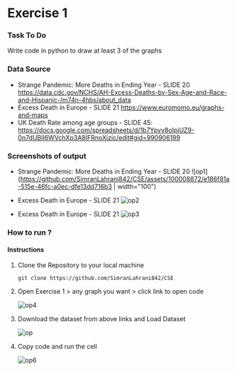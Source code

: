 # Exercise 1

### Task To Do
  Write code in python to draw at least 3 of the graphs
  
### Data Source
  - Strange Pandemic: More Deaths in Ending Year - SLIDE 20
  https://data.cdc.gov/NCHS/AH-Excess-Deaths-by-Sex-Age-and-Race-and-Hispanic-/m74n-4hbs/about_data
  - Excess Death in Europe - SLIDE 21
  https://www.euromomo.eu/graphs-and-maps
  - UK Death Rate among age groups - SLIDE 45:
  https://docs.google.com/spreadsheets/d/1b7Ypyv8oIpjUZ9-0n7dUBlI6WVchXp3A8IFRnoXizic/edit#gid=990906199

### Screenshots of output

- Strange Pandemic: More Deaths in Ending Year - SLIDE 20
  ![op1](https://github.com/SimranLahrani842/CSE/assets/100008872/e186f81a-515e-46fc-a0ec-dfe13dd716b3 | width="100")

- Excess Death in Europe - SLIDE 21
  ![op2](https://github.com/SimranLahrani842/CSE/assets/100008872/4e014eb4-648b-4b0b-8717-bfe00d8eea43)

- Excess Death in Europe - SLIDE 21
  ![op3](https://github.com/SimranLahrani842/CSE/assets/100008872/c2021048-1718-43af-8c5a-d13c719e2c65)

### How to run ?

#### Instructions

1. Clone the Repository to your local machine
    ```shell
    git clone https://github.com/SimranLahrani842/CSE
    ```
2. Open Exercise 1 > any graph you want > click link to open code
    >
    ![op4](https://github.com/SimranLahrani842/CSE/assets/100008872/38a9c223-cfc2-4254-80ff-18f817ce319f)

3. Download the dataset from above links and Load Dataset
    >
    ![op](https://github.com/SimranLahrani842/CSE/assets/100008872/a1bd36dc-e5c7-48dd-9909-7cd5a72a0cd6)

4. Copy code and run the cell 
    >
    ![op6](https://github.com/SimranLahrani842/CSE/assets/100008872/40e4af96-ad73-46bd-bf2f-03fb1e6ef443)
